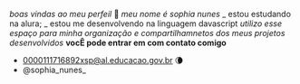   _boas vindas ao meu perfeil_ 💟
_meu nome é sophia nunes_
_  estou estudando na alura;
_  estou me desenvolvendo na linguagem davascript
_utilizo esse espaço para minha organização e compartilhamnetos dos meus projetos desenvolvidos_
**vocÊ pode entrar em com contato comigo** 

- 0000111716892xsp@al.educacao.gov.br 🌘
- @sophia_nunes_
